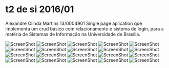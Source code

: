 # t2 de si 2016/01
Alexandre Olinda Martins
13/0004901
Single page aplication que implementa um crud básico com relacionamento e sistema de login, para a matéria de Sistemas de Informação na Universidade de Brasília.

![ScreenShot](img/sit21.png)
![ScreenShot](img/sit22.png)
![ScreenShot](img/sit23.png)
![ScreenShot](img/sit24.png)
![ScreenShot](img/sit25.png)
![ScreenShot](img/sit26.png)
![ScreenShot](img/sit27.png)
![ScreenShot](img/sit28.png)
![ScreenShot](img/sit29.png)
![ScreenShot](img/sit210.png)
![ScreenShot](img/sit211.png)
![ScreenShot](img/sit212.png)
![ScreenShot](img/sit213.png)
![ScreenShot](img/sit214.png)
![ScreenShot](img/sit215.png)
![ScreenShot](img/sit216.png)
![ScreenShot](img/sit217.png)
![ScreenShot](img/sit218.png)
![ScreenShot](img/sit219.png)
![ScreenShot](img/sit220.png)